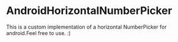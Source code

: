 AndroidHorizontalNumberPicker
=============================

This is a custom implementation of a horizontal NumberPicker for android.Feel free to use. :)
